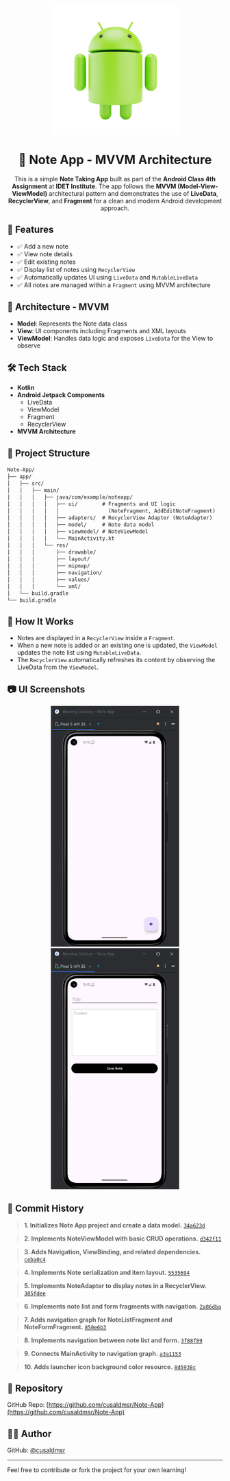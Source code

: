 <div align="center">

 
<img src="Github Assets/githubAndroidImg.png" width = "300">
</div>
<div align="center">


# 📝 Note App - MVVM Architecture

This is a simple **Note Taking App** built as part of the **Android Class 4th Assignment** at **IDET Institute**. The app follows the **MVVM (Model-View-ViewModel)** architectural pattern and demonstrates the use of **LiveData**, **RecyclerView**, and **Fragment** for a clean and modern Android development approach.

</div>

## 📌 Features

- ✅ Add a new note
- ✅ View note details
- ✅ Edit existing notes
- ✅ Display list of notes using `RecyclerView`
- ✅ Automatically updates UI using `LiveData` and `MutableLiveData`
- ✅ All notes are managed within a `Fragment` using MVVM architecture

## 🧠 Architecture - MVVM

- **Model**: Represents the Note data class
- **View**: UI components including Fragments and XML layouts
- **ViewModel**: Handles data logic and exposes `LiveData` for the View to observe

## 🛠️ Tech Stack

- **Kotlin**
- **Android Jetpack Components**
  - LiveData
  - ViewModel
  - Fragment
  - RecyclerView
- **MVVM Architecture**

## 📂 Project Structure

```
Note-App/
├── app/
│   ├── src/
│   │   ├── main/
│   │   │   ├── java/com/example/noteapp/
│   │   │   │   ├── ui/        # Fragments and UI logic 
│   │   │   │   │                (NoteFragment, AddEditNoteFragment)
│   │   │   │   ├── adapters/  # RecyclerView Adapter (NoteAdapter)
│   │   │   │   ├── model/     # Note data model
│   │   │   │   ├── viewmodel/ # NoteViewModel
│   │   │   │   └── MainActivity.kt
│   │   │   └── res/
│   │   │       ├── drawable/ 
│   │   │       ├── layout/ 
│   │   │       ├── mipmap/ 
│   │   │       ├── navigation/ 
│   │   │       ├── values/ 
│   │   │       └── xml/
│   └── build.gradle
└── build.gradle
```


## 🚀 How It Works

- Notes are displayed in a `RecyclerView` inside a `Fragment`.
- When a new note is added or an existing one is updated, the `ViewModel` updates the note list using `MutableLiveData`.
- The `RecyclerView` automatically refreshes its content by observing the LiveData from the `ViewModel`.

## 📷 UI Screenshots 

<div align="center">
<img src="Github Assets/note_list_img.png" width = "300">
<img src="Github Assets/add_note_img.png" width = "300">
</div>

## 📜 Commit History

> **1. Initializes Note App project and create a data model.** [`34a623d`](https://github.com/cusaldmsr/Note-App/commit/34a623da12d22df24ec0ab875f5302585ccf2c25)

> **2. Implements NoteViewModel with basic CRUD operations.** [`d342f11`](https://github.com/cusaldmsr/Note-App/commit/d342f116588c78fffeae5b4bd37560e489963fac)

> **3. Adds Navigation, ViewBinding, and related dependencies.** [`ceba0c4`](https://github.com/cusaldmsr/Note-App/commit/ceba0c4622e504ae12e8908623c23a28bb7dfa6b)

> **4. Implements Note serialization and item layout.** [`5535694`](https://github.com/cusaldmsr/Note-App/commit/553569416138d8512912cd29929af0d0f283a714)

> **5. Implements NoteAdapter to display notes in a RecyclerView.** [`385fdee`](https://github.com/cusaldmsr/Note-App/commit/385fdee345fd8693693d7dfc27cc2f25c72c6bd5)

> **6. Implements note list and form fragments with navigation.** [`2a86dba`](https://github.com/cusaldmsr/Note-App/commit/2a86dbae6ced38916eb8f4d83e7a665acb5c0715)

> **7. Adds navigation graph for NoteListFragment and NoteFormFragment.** [`850e6b3`](https://github.com/cusaldmsr/Note-App/commit/850e6b37be12dfd9f8d40f0826306b904e62cebb)

> **8. Implements navigation between note list and form.** [`3f88f89`](https://github.com/cusaldmsr/Note-App/commit/3f88f8915ecffc97f70f55e30b175e4656ca6558)

> **9. Connects MainActivity to navigation graph.** [`a3a1153`](https://github.com/cusaldmsr/Note-App/commit/a3a1153f201f70fa54e292ac3d30e0e2bd847777)

> **10. Adds launcher icon background color resource.** [`8d5938c`](https://github.com/cusaldmsr/Note-App/commit/8d5938c22b3acf4a63f54c4e90d718914c6f14fd)

## 🔗 Repository

GitHub Repo: [https://github.com/cusaldmsr/Note-App](https://github.com/cusaldmsr/Note-App)

## 👨‍🎓 Author

GitHub: [@cusaldmsr](https://github.com/cusaldmsr)

---

Feel free to contribute or fork the project for your own learning!
